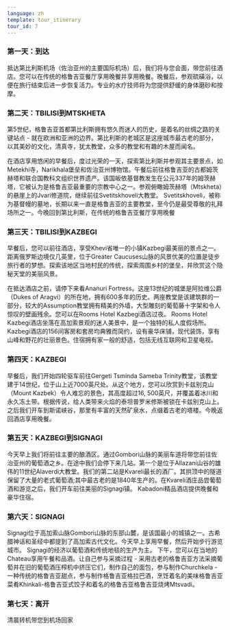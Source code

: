 ```yaml
---
language: zh
template: tour_itinerary
tour_id: 7
---
```

### 第一天：到达


抵达第比利斯机场（佐治亚州的主要国际机场）后，我们将与您会面，带您前往酒店。您可以在传统的格鲁吉亚餐厅享用晚餐并享用晚餐。晚餐后，参观硫磺浴，以便在旅行结束后进一步恢复活力。专业的水疗技师将为您提供舒缓的身体磨砂和按摩。

### 第二天：TBILISI到MTSKHETA


第5世纪，格鲁吉亚首都第比利斯拥有悠久而迷人的历史，是着名的丝绸之路的关键站点 \- 就在欧洲和亚洲的边界。第比利斯的老城区是这座城市最古老的部分，以其美妙的文化，清真寺，犹太教堂，众多的教堂和有趣的木屋而闻名。

在酒店享用悠闲的早餐后，度过光荣的一天，探索第比利斯并参观其主要景点，如Metekhi寺，Narikhala堡垒和佐治亚州博物馆。午餐后前往格鲁吉亚的古都姆茨赫塔和联合国教科文组织世界遗产。该国皈依基督教发生在公元337年的姆茨赫塔，它被认为是格鲁吉亚最重要的宗教中心之一。参观俯瞰姆茨赫塔（Mtskheta）的悬崖上的Jvari修道院，继续前往Svetitskhoveli大教堂。
Svetitskhoveli，被称为基督幔的墓地，长期以来一直是格鲁吉亚的主要教堂，至今仍是最受尊敬的礼拜场所之一。今晚回到第比利斯，在传统的格鲁吉亚餐厅享用晚餐

### 第三天：TBILISI到KAZBEGI


早餐后，您可以前往酒店，享受Khevi省唯一的小镇Kazbegi最美丽的景点之一。距离俄罗斯边境仅几英里，位于Greater Caucuses山脉的风景优美的位置是徒步旅行者的梦想。探索该地区当地村民的传统，探索周围乡村的堡垒，并欣赏这个隐秘天堂的美丽风景。

在抵达酒店之前，请停下来看Ananuri Fortress。这座13世纪的城堡是阿拉维公爵（Dukes of Aragvi）的所在地，拥有600多年的历史。两座教堂是该建筑群的一部分，较大的Assumption教堂拥有精美的外墙，大型雕刻的葡萄藤十字架和令人惊叹的壁画残余。您可以在Rooms
Hotel Kazbegi酒店过夜。 Rooms Hotel Kazbegi酒店坐落在高加索景观的迷人美景中，是一个独特的私人度假场所。 Kazbegi酒店的156间客房和套房均典雅而简约，设有豪华床铺，现代装饰，享有山峰和野花的壮丽景色。住宿拥有家一般的舒适，包括无线互联网和卫星电视。

### 第四天：KAZBEGI


早餐后，我们开始四轮驱车前往Gergeti Tsminda Sameba Trinity教堂，该教堂建于14世纪，位于山上近7000英尺处。从这个地方，您可以欣赏到卡兹别克山（Mount
Kazbek）令人难忘的景色，其高度超过16, 500英尺，并覆盖着冰川和永久冻土带。根据传说，给人类带来火焰的泰坦普罗米修斯被锁在卡兹别克山上。之后我们开车到斯诺峡谷，那里有丰富的天然矿泉水，点缀着古老的塔楼。今晚返回酒店享用晚餐。

### 第五天：KAZBEGI到SIGNAGI


今天早上我们将前往主要的酿酒区。通过Gombori山脉的美丽车道将带您前往佐治亚州的葡萄酒之乡。在途中我们会停下来几站。第一个是位于Allazani山谷的雄伟的11世纪Alaverdi大教堂。我们的第二站是Kvareli最长的酒厂。其拱顶中的隧道保留了大量的老式葡萄酒;其中最古老的是1840年生产的。在Kvareli酒庄品尝葡萄酒和游览之后，我们开车前往美丽的Signagi镇。
Kabadoni精品酒店提供晚餐和豪华住宿。

### 第六天：SIGNAGI


Signagi位于高加索山脉Gombori山脉的东部山麓，是该国最小的城镇之一。古希腊神话和圣经中都提到了高加索古代文化。今天早上享用早餐，然后开始步行游览城市。
Signagi的经济以葡萄酒和传统地毯的生产为主。 下午，您可以在当地的Chateau享用午餐和品酒。让自己参与采摘过程 \- 采用古老的格鲁吉亚方法采摘葡萄并在旧的葡萄酒压榨机中挤压它们，制作自己的面包，参与制作Churchkela
\- 一种传统的格鲁吉亚甜点，参与制作格鲁吉亚格拉巴酒，烹饪着名的美味格鲁吉亚菜肴Khinkali\-格鲁吉亚式饺子和着名的格鲁吉亚格鲁吉亚烧烤Mtsvadi。

### 第七天：离开


清晨转机带您到机场回家